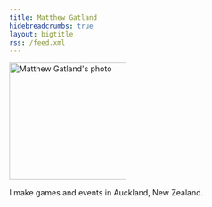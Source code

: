 ```yaml
---
title: Matthew Gatland
hidebreadcrumbs: true
layout: bigtitle
rss: /feed.xml
---
```


<img class="leftside" src="//www.gravatar.com/avatar/074df10c26c1b064f8126ce0dbeec4b6.png?s=210" alt="Matthew Gatland's photo" height="210" width="210">

<div class="beside">
<p>I make games and events in Auckland, New Zealand.</p>
</div>

<div style="clear: both"></div>
